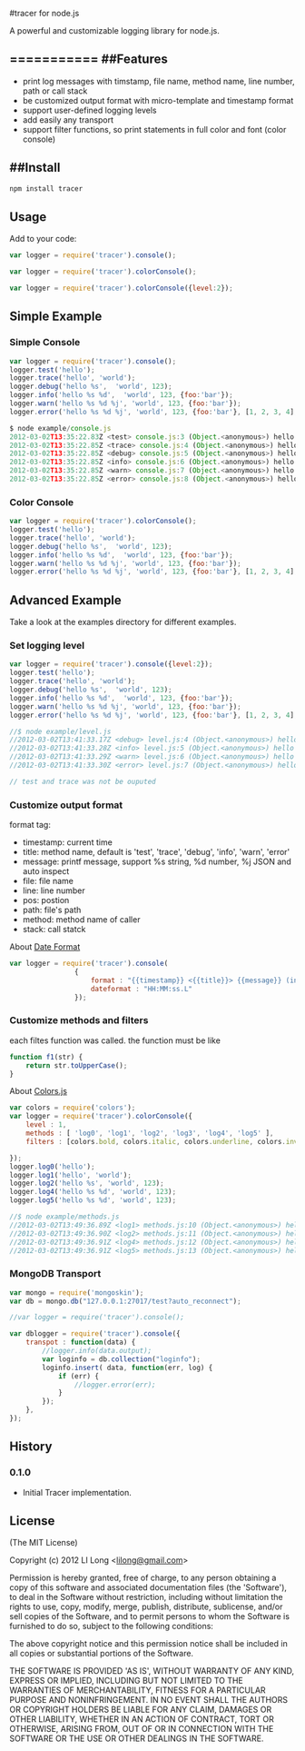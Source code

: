 #tracer for node.js

A powerful and customizable logging library for node.js.

===========
##Features
-----

* print log messages with timstamp, file name, method name, line number, path or call stack
* be customized output format with micro-template and timestamp format
* support user-defined logging levels
* add easily any transport 
* support filter functions, so print statements in full color and font (color console)

##Install
-----
```javascript
npm install tracer
```

Usage
-----
Add to your code:

```javascript
var logger = require('tracer').console();
```


```javascript
var logger = require('tracer').colorConsole();
```


```javascript
var logger = require('tracer').colorConsole({level:2});
```


Simple Example
--------------

### Simple Console

```javascript
var logger = require('tracer').console();
logger.test('hello');
logger.trace('hello', 'world');
logger.debug('hello %s',  'world', 123);
logger.info('hello %s %d',  'world', 123, {foo:'bar'});
logger.warn('hello %s %d %j', 'world', 123, {foo:'bar'});
logger.error('hello %s %d %j', 'world', 123, {foo:'bar'}, [1, 2, 3, 4], Object);

$ node example/console.js 
2012-03-02T13:35:22.83Z <test> console.js:3 (Object.<anonymous>) hello
2012-03-02T13:35:22.85Z <trace> console.js:4 (Object.<anonymous>) hello world
2012-03-02T13:35:22.85Z <debug> console.js:5 (Object.<anonymous>) hello world 123
2012-03-02T13:35:22.85Z <info> console.js:6 (Object.<anonymous>) hello world 123 { foo: 'bar' }
2012-03-02T13:35:22.85Z <warn> console.js:7 (Object.<anonymous>) hello world 123 {"foo":"bar"}
2012-03-02T13:35:22.85Z <error> console.js:8 (Object.<anonymous>) hello world 123 {"foo":"bar"} [ 1, 2, 3, 4 ] function Object() { [native code] }
```

### Color Console
```javascript
var logger = require('tracer').colorConsole();
logger.test('hello');
logger.trace('hello', 'world');
logger.debug('hello %s',  'world', 123);
logger.info('hello %s %d',  'world', 123, {foo:'bar'});
logger.warn('hello %s %d %j', 'world', 123, {foo:'bar'});
logger.error('hello %s %d %j', 'world', 123, {foo:'bar'}, [1, 2, 3, 4], Object);
```

Advanced Example
---------------

Take a look at the examples directory for different examples.

### Set logging level
```javascript
var logger = require('tracer').console({level:2});
logger.test('hello');
logger.trace('hello', 'world');
logger.debug('hello %s',  'world', 123);
logger.info('hello %s %d',  'world', 123, {foo:'bar'});
logger.warn('hello %s %d %j', 'world', 123, {foo:'bar'});
logger.error('hello %s %d %j', 'world', 123, {foo:'bar'}, [1, 2, 3, 4], Object);

//$ node example/level.js 
//2012-03-02T13:41:33.17Z <debug> level.js:4 (Object.<anonymous>) hello world 123
//2012-03-02T13:41:33.28Z <info> level.js:5 (Object.<anonymous>) hello world 123 { foo: 'bar' }
//2012-03-02T13:41:33.29Z <warn> level.js:6 (Object.<anonymous>) hello world 123 {"foo":"bar"}
//2012-03-02T13:41:33.30Z <error> level.js:7 (Object.<anonymous>) hello world 123 {"foo":"bar"} [ 1, 2, 3, 4 ] function Object() { [native code] }

// test and trace was not be ouputed 

```



### Customize output format
format tag:   

*  timestamp: current time    
*  title: method name, default is 'test', 'trace', 'debug', 'info', 'warn', 'error'   
*  message: printf message, support %s string, %d number, %j JSON and auto inspect   
*  file: file name   
*  line: line number   
*  pos: postion   
*  path: file's path   
*  method: method name of caller   
*  stack: call statck   
   
   
About [Date Format](http://blog.stevenlevithan.com/archives/date-time-format)

```javascript
var logger = require('tracer').console(
				{
					format : "{{timestamp}} <{{title}}> {{message}} (in {{file}}:{{line}})",
					dateformat : "HH:MM:ss.L"
				});

```



### Customize methods and filters 

each filtes function was called. the function must be like

```javascript
function f1(str) {
	return str.toUpperCase();
}
```

About [Colors.js](https://github.com/Marak/colors.js)

```javascript
var colors = require('colors');
var logger = require('tracer').colorConsole({
	level : 1,
	methods : [ 'log0', 'log1', 'log2', 'log3', 'log4', 'log5' ],
	filters : [colors.bold, colors.italic, colors.underline, colors.inverse, colors.yellow],

});
logger.log0('hello');
logger.log1('hello', 'world');
logger.log2('hello %s', 'world', 123);
logger.log4('hello %s %d', 'world', 123);
logger.log5('hello %s %d', 'world', 123);

//$ node example/methods.js 
//2012-03-02T13:49:36.89Z <log1> methods.js:10 (Object.<anonymous>) hello world
//2012-03-02T13:49:36.90Z <log2> methods.js:11 (Object.<anonymous>) hello world 123
//2012-03-02T13:49:36.91Z <log4> methods.js:12 (Object.<anonymous>) hello world 123
//2012-03-02T13:49:36.91Z <log5> methods.js:13 (Object.<anonymous>) hello world 123

```



### MongoDB Transport
```javascript
var mongo = require('mongoskin');
var db = mongo.db("127.0.0.1:27017/test?auto_reconnect");

//var logger = require('tracer').console();

var dblogger = require('tracer').console({
	transpot : function(data) {
		//logger.info(data.output);
		var loginfo = db.collection("loginfo");
		loginfo.insert( data, function(err, log) {
			if (err) {
				//logger.error(err);
			}
		});
	},
});

```


	
## History


### 0.1.0

* Initial Tracer implementation.

## License 

(The MIT License)

Copyright (c) 2012 LI Long  &lt;lilong@gmail.com&gt;

Permission is hereby granted, free of charge, to any person obtaining
a copy of this software and associated documentation files (the
'Software'), to deal in the Software without restriction, including
without limitation the rights to use, copy, modify, merge, publish,
distribute, sublicense, and/or sell copies of the Software, and to
permit persons to whom the Software is furnished to do so, subject to
the following conditions:

The above copyright notice and this permission notice shall be
included in all copies or substantial portions of the Software.

THE SOFTWARE IS PROVIDED 'AS IS', WITHOUT WARRANTY OF ANY KIND,
EXPRESS OR IMPLIED, INCLUDING BUT NOT LIMITED TO THE WARRANTIES OF
MERCHANTABILITY, FITNESS FOR A PARTICULAR PURPOSE AND NONINFRINGEMENT.
IN NO EVENT SHALL THE AUTHORS OR COPYRIGHT HOLDERS BE LIABLE FOR ANY
CLAIM, DAMAGES OR OTHER LIABILITY, WHETHER IN AN ACTION OF CONTRACT,
TORT OR OTHERWISE, ARISING FROM, OUT OF OR IN CONNECTION WITH THE
SOFTWARE OR THE USE OR OTHER DEALINGS IN THE SOFTWARE.